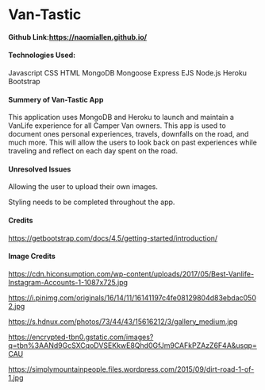# Van-Tastic


#### Github Link:https://naomiallen.github.io/



#### Technologies Used:
Javascript
CSS
HTML
MongoDB
Mongoose
Express
EJS
Node.js
Heroku
Bootstrap

#### Summery of Van-Tastic App

This application uses MongoDB and Heroku to launch and maintain a VanLife experience for all Camper Van owners. This app is used to document ones personal experiences, travels, downfalls on the road, and much more. This will allow the users to look back on past experiences while traveling and reflect on each day spent on the road.

#### Unresolved Issues
Allowing the user to upload their own images.

Styling needs to be completed throughout the app.

#### Credits
https://getbootstrap.com/docs/4.5/getting-started/introduction/

#### Image Credits
https://cdn.hiconsumption.com/wp-content/uploads/2017/05/Best-Vanlife-Instagram-Accounts-1-1087x725.jpg


https://i.pinimg.com/originals/16/14/11/16141197c4fe08129804d83ebdac0502.jpg


https://s.hdnux.com/photos/73/44/43/15616212/3/gallery_medium.jpg


https://encrypted-tbn0.gstatic.com/images?q=tbn%3AANd9GcSXCqoDVSEKkwE8Qhd0GfJm9CAFkPZAzZ6F4A&usqp=CAU


https://simplymountainpeople.files.wordpress.com/2015/09/dirt-road-1-of-1.jpg



